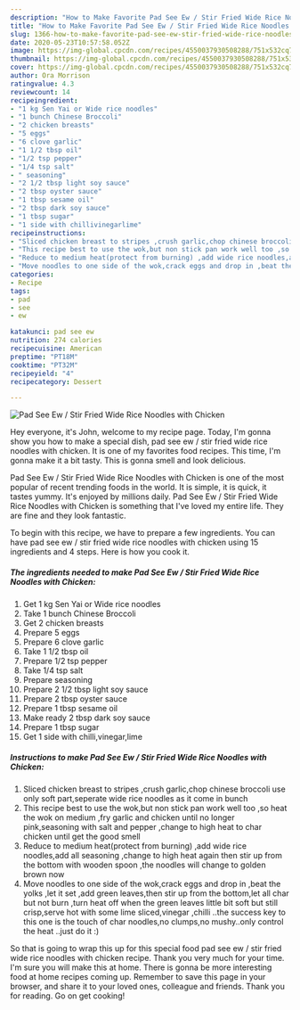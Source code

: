```yaml
---
description: "How to Make Favorite Pad See Ew / Stir Fried Wide Rice Noodles with Chicken"
title: "How to Make Favorite Pad See Ew / Stir Fried Wide Rice Noodles with Chicken"
slug: 1366-how-to-make-favorite-pad-see-ew-stir-fried-wide-rice-noodles-with-chicken
date: 2020-05-23T10:57:58.052Z
image: https://img-global.cpcdn.com/recipes/4550037930508288/751x532cq70/pad-see-ew-stir-fried-wide-rice-noodles-with-chicken-recipe-main-photo.jpg
thumbnail: https://img-global.cpcdn.com/recipes/4550037930508288/751x532cq70/pad-see-ew-stir-fried-wide-rice-noodles-with-chicken-recipe-main-photo.jpg
cover: https://img-global.cpcdn.com/recipes/4550037930508288/751x532cq70/pad-see-ew-stir-fried-wide-rice-noodles-with-chicken-recipe-main-photo.jpg
author: Ora Morrison
ratingvalue: 4.3
reviewcount: 14
recipeingredient:
- "1 kg Sen Yai or Wide rice noodles"
- "1 bunch Chinese Broccoli"
- "2 chicken breasts"
- "5 eggs"
- "6 clove garlic"
- "1 1/2 tbsp oil"
- "1/2 tsp pepper"
- "1/4 tsp salt"
- " seasoning"
- "2 1/2 tbsp light soy sauce"
- "2 tbsp oyster sauce"
- "1 tbsp sesame oil"
- "2 tbsp dark soy sauce"
- "1 tbsp sugar"
- "1 side with chillivinegarlime"
recipeinstructions:
- "Sliced chicken breast to stripes ,crush garlic,chop chinese broccoli use only soft part,seperate wide rice noodles as it come in bunch"
- "This recipe best to use the wok,but non stick pan work well too ,so heat the wok on medium ,fry garlic and chicken until no longer pink,seasoning with salt and pepper ,change to high heat to char chicken until get the good smell"
- "Reduce to medium heat(protect from burning) ,add wide rice noodles,add all seasoning ,change to high heat again then stir up from the bottom with wooden spoon ,the noodles will change to golden brown now"
- "Move noodles to one side of the wok,crack eggs and drop in ,beat the yolks ,let it set ,add green leaves,then stir up from the bottom,let all char but not burn ,turn heat off when the green leaves little bit soft but still crisp,serve hot with some lime sliced,vinegar ,chilli ..the success key to this one is the touch of char noodles,no clumps,no mushy..only control the heat ..just do it :)"
categories:
- Recipe
tags:
- pad
- see
- ew

katakunci: pad see ew 
nutrition: 274 calories
recipecuisine: American
preptime: "PT18M"
cooktime: "PT32M"
recipeyield: "4"
recipecategory: Dessert

---
```



![Pad See Ew / Stir Fried Wide Rice Noodles with Chicken](https://img-global.cpcdn.com/recipes/4550037930508288/751x532cq70/pad-see-ew-stir-fried-wide-rice-noodles-with-chicken-recipe-main-photo.jpg)

Hey everyone, it's John, welcome to my recipe page. Today, I'm gonna show you how to make a special dish, pad see ew / stir fried wide rice noodles with chicken. It is one of my favorites food recipes. This time, I'm gonna make it a bit tasty. This is gonna smell and look delicious.

Pad See Ew / Stir Fried Wide Rice Noodles with Chicken is one of the most popular of recent trending foods in the world. It is simple, it is quick, it tastes yummy. It's enjoyed by millions daily. Pad See Ew / Stir Fried Wide Rice Noodles with Chicken is something that I've loved my entire life. They are fine and they look fantastic.




To begin with this recipe, we have to prepare a few ingredients. You can have pad see ew / stir fried wide rice noodles with chicken using 15 ingredients and 4 steps. Here is how you cook it.

<!--inarticleads1-->

##### The ingredients needed to make Pad See Ew / Stir Fried Wide Rice Noodles with Chicken:

1. Get 1 kg Sen Yai or Wide rice noodles
1. Take 1 bunch Chinese Broccoli
1. Get 2 chicken breasts
1. Prepare 5 eggs
1. Prepare 6 clove garlic
1. Take 1 1/2 tbsp oil
1. Prepare 1/2 tsp pepper
1. Take 1/4 tsp salt
1. Prepare  seasoning
1. Prepare 2 1/2 tbsp light soy sauce
1. Prepare 2 tbsp oyster sauce
1. Prepare 1 tbsp sesame oil
1. Make ready 2 tbsp dark soy sauce
1. Prepare 1 tbsp sugar
1. Get 1 side with chilli,vinegar,lime




<!--inarticleads2-->

##### Instructions to make Pad See Ew / Stir Fried Wide Rice Noodles with Chicken:

1. Sliced chicken breast to stripes ,crush garlic,chop chinese broccoli use only soft part,seperate wide rice noodles as it come in bunch
1. This recipe best to use the wok,but non stick pan work well too ,so heat the wok on medium ,fry garlic and chicken until no longer pink,seasoning with salt and pepper ,change to high heat to char chicken until get the good smell
1. Reduce to medium heat(protect from burning) ,add wide rice noodles,add all seasoning ,change to high heat again then stir up from the bottom with wooden spoon ,the noodles will change to golden brown now
1. Move noodles to one side of the wok,crack eggs and drop in ,beat the yolks ,let it set ,add green leaves,then stir up from the bottom,let all char but not burn ,turn heat off when the green leaves little bit soft but still crisp,serve hot with some lime sliced,vinegar ,chilli ..the success key to this one is the touch of char noodles,no clumps,no mushy..only control the heat ..just do it :)




So that is going to wrap this up for this special food pad see ew / stir fried wide rice noodles with chicken recipe. Thank you very much for your time. I'm sure you will make this at home. There is gonna be more interesting food at home recipes coming up. Remember to save this page in your browser, and share it to your loved ones, colleague and friends. Thank you for reading. Go on get cooking!
